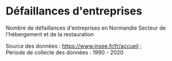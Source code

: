 # Défaillances d'entreprises
Nombre de défaillances d'entreprises en Normandie Secteur de l'hébergement et de la restauration

Source des données : https://www.insee.fr/fr/accueil ;  
Période de collecte des données : 1990 - 2020
